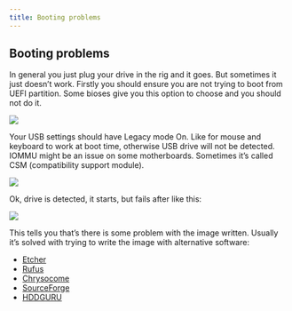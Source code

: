 ```yaml
---
title: Booting problems
---
```


## Booting problems
In general you just plug your drive in the rig and it goes. But sometimes it just doesn’t work.
Firstly you should ensure you are not trying to boot from UEFI partition. Some bioses give you this option to choose and you should not do it.

<img src="http://forum.hiveos.farm/uploads/editor/b0/5rpntezwp5sf.jpg">

Your USB settings should have Legacy mode On. Like for mouse and keyboard to work at boot time, otherwise USB drive will not be detected. IOMMU might be an issue on some motherboards. Sometimes it’s called CSM (compatibility support module).

<img src="http://forum.hiveos.farm/uploads/editor/sa/nkq21zwkxe4t.jpg">

Ok, drive is detected, it starts, but fails after like this:

<img src="http://forum.hiveos.farm/uploads/editor/bn/ebj16b6y9jub.jpg">

This tells you that’s there is some problem with the image written. Usually it’s solved with trying to write the image with alternative software:
- [Etcher](https://www.balena.io/etcher/)
- [Rufus](https://rufus.akeo.ie/)
- [Chrysocome](http://www.chrysocome.net/dd)
- [SourceForge](https://sourceforge.net/projects/win32diskimager/)
- [HDDGURU](http://hddguru.com/software/HDD-Raw-Copy-Tool/)
